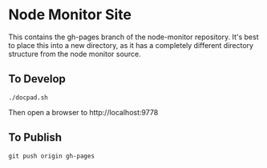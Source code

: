 Node Monitor Site
=================

This contains the gh-pages branch of the node-monitor repository.
It's best to place this into a new directory, as it has a completely
different directory structure from the node monitor source.

To Develop
------------------------------

    ./docpad.sh

Then open a browser to http://localhost:9778

To Publish
----------

    git push origin gh-pages
